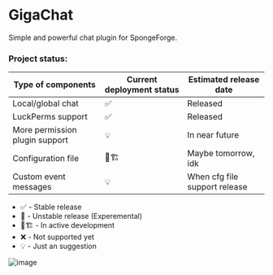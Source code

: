 # GigaChat

Simple and powerful chat plugin for SpongeForge.

### Project status:

| Type of components  | Current deployment status | Estimated release date  |
|---------------------|----------------------------|------------------------|
| Local/global chat   | ✅                        | Released               |
| LuckPerms support   | ✅                        | Released               |
| More permission plugin support     | 💡                         | In near future         |
| Configuration file   | 🚧🏗️                     | Maybe tomorrow, idk          |
| Custom event messages     | 💡                         | When cfg file support release        |

- ✅ - Stable release
- 🧪 - Unstable release (Experemental)
- 🚧🏗️ - In active development
- ❌ - Not supported yet
- 💡 - Just an suggestion


![image](https://user-images.githubusercontent.com/61092992/148027055-e42b3d6c-0a4b-411f-ac13-a131fd1c6bd1.png)
